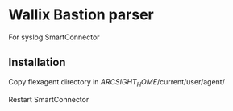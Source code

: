 # Wallix Bastion parser
For syslog SmartConnector

## Installation
Copy flexagent directory in $ARCSIGHT_HOME$/current/user/agent/

Restart SmartConnector
